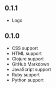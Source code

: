 ## 0.1.1
* Logo

## 0.1.0
* CSS support
* HTML support
* Clojure support
* GitHub Markdown
* JavaScript support
* Ruby support
* Python support
